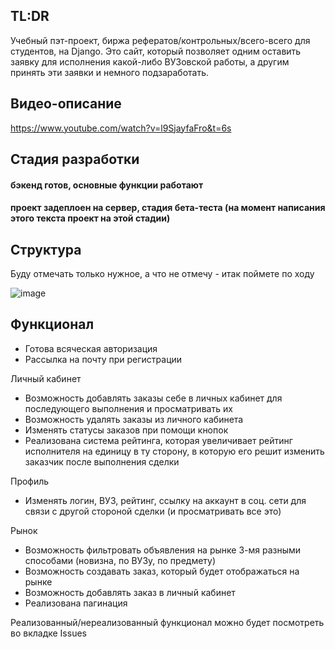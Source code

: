 ## TL:DR

Учебный пэт-проект, биржа рефератов/контрольных/всего-всего для студентов, на Django. Это сайт, который позволяет одним оставить заявку для исполнения какой-либо ВУЗовской работы, а другим принять 
эти заявки и немного подзаработать.

## Видео-описание

https://www.youtube.com/watch?v=l9SjayfaFro&t=6s

## Стадия разработки

####  бэкенд готов, основные функции работают 
####  проект задеплоен на сервер, стадия бета-теста (на момент написания этого текста проект на этой стадии)

## Структура
Буду отмечать только нужное, а что не отмечу - итак поймете по ходу

![image](https://github.com/sh1nkey/outtask_v1/assets/110509023/f048dcd9-a9bb-40fa-9422-77e4e8331c39)





## Функционал

* Готова всяческая авторизация
* Рассылка на почту при регистрации

Личный кабинет
* Возможность добавлять заказы себе в личных кабинет для последующего выполнения и просматривать их
* Возможность удалять заказы из личного кабинета
* Изменять статусы заказов при помощи кнопок
* Реализована система рейтинга, которая увеличивает рейтинг исполнителя на единицу в ту сторону, в которую его решит изменить заказчик после выполнения сделки

Профиль
* Изменять логин, ВУЗ, рейтинг, ссылку на аккаунт в соц. сети для связи с другой стороной сделки (и просматривать все это)

Рынок
* Возможность фильтровать объявления на рынке 3-мя разными способами (новизна, по ВУЗу, по предмету)
* Возможность создавать заказ, который будет отображаться на рынке
* Возможность добавлять заказ в личный кабинет
* Реализована пагинация

Реализованный/нереализованный функционал можно будет посмотреть во вкладке Issues
